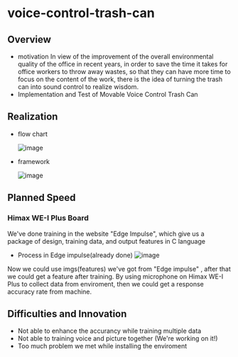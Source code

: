 # voice-control-trash-can
## Overview
* motivation
In view of the improvement of the overall environmental quality of the office in recent years, in order to save the time it takes for office workers to throw away wastes, so that they can have more time to focus on the content of the work, there is the idea of turning the trash can into sound control to realize wisdom.
* Implementation and Test of Movable Voice Control Trash Can
## Realization
* flow chart

    ![image](https://user-images.githubusercontent.com/79617402/120102162-4e60bc00-c17c-11eb-97ce-8ad1de065f0f.png) 

* framework

    ![image](https://user-images.githubusercontent.com/79617402/120102177-591b5100-c17c-11eb-9688-2aa85cea6041.png)
## Planned Speed
### Himax WE-I Plus Board
We've done training in the website "Edge Impulse", which give us a package of design, training data, and output features in C language
* Process in Edge impulse(already done)
![image](https://user-images.githubusercontent.com/79617402/120102426-83b9d980-c17d-11eb-8eef-83dced374bbe.png)

Now we could use imgs(features) we've got from "Edge impulse" , after that we could get a feature after training. By using microphone on Himax WE-I Plus to collect data from enviroment, then we could get a response accuracy rate from machine.

## Difficulties and Innovation
* Not able to enhance the accurancy while training multiple data
* Not able to training voice and picture together (We're working on it!)
* Too much problem we met while installing the enviroment
